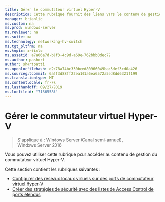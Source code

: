 ```yaml
---
title: Gérer le commutateur virtuel Hyper-V
description: Cette rubrique fournit des liens vers le contenu de gestion du commutateur virtuel Hyper-V pour Windows Server 2016.
manager: brianlic
ms.custom: na
ms.prod: windows-server
ms.reviewer: na
ms.suite: na
ms.technology: networking-hv-switch
ms.tgt_pltfrm: na
ms.topic: article
ms.assetid: a7a06a7d-b8f3-4c9d-a69e-762bbb0dec72
ms.author: pashort
author: shortpatti
ms.openlocfilehash: d2d78a74bc330beed80966049bad3def3cd0a426
ms.sourcegitcommit: 6aff3d88ff22ea141a6ea6572a5ad8dd6321f199
ms.translationtype: MT
ms.contentlocale: fr-FR
ms.lasthandoff: 09/27/2019
ms.locfileid: "71365586"
---
```

# <a name="manage-hyper-v-virtual-switch"></a>Gérer le commutateur virtuel Hyper-V

>S'applique à : Windows Server (Canal semi-annuel), Windows Server 2016

Vous pouvez utiliser cette rubrique pour accéder au contenu de gestion du commutateur virtuel Hyper-V.

Cette section contient les rubriques suivantes :

- [Configurer des réseaux locaux virtuels sur des ports de commutateur virtuel Hyper-V](Configure-and-View-VLAN-Settings-on-Hyper-V-Virtual-Switch-Ports.md)
- [Créer des stratégies de sécurité avec des listes de Access Control de ports étendus](Create-Security-Policies-with-Extended-Port-Access-Control-Lists.md)


